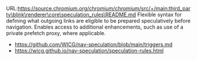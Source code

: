 URL:https://source.chromium.org/chromium/chromium/src/+/main:third_party\blink\renderer\core\speculation_rules\README.md
Flexible syntax for defining what outgoing links are eligible to be prepared speculatively before navigation. Enables access to additional enhancements, such as use of a private prefetch proxy, where applicable.

- https://github.com/WICG/nav-speculation/blob/main/triggers.md
- https://wicg.github.io/nav-speculation/speculation-rules.html
